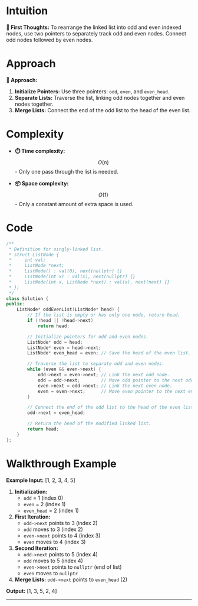 # Intuition
**🧠 First Thoughts:** To rearrange the linked list into odd and even indexed nodes, use two pointers to separately track odd and even nodes. Connect odd nodes followed by even nodes.

# Approach
**🚀 Approach:**
1. **Initialize Pointers:** Use three pointers: `odd`, `even`, and `even_head`.
2. **Separate Lists:** Traverse the list, linking odd nodes together and even nodes together.
3. **Merge Lists:** Connect the end of the odd list to the head of the even list.

# Complexity
- **⏱️ Time complexity:** 
  $$O(n)$$ - Only one pass through the list is needed.

- **📦 Space complexity:** 
  $$O(1)$$ - Only a constant amount of extra space is used.

# Code
```cpp
/**
 * Definition for singly-linked list.
 * struct ListNode {
 *     int val;
 *     ListNode *next;
 *     ListNode() : val(0), next(nullptr) {}
 *     ListNode(int x) : val(x), next(nullptr) {}
 *     ListNode(int x, ListNode *next) : val(x), next(next) {}
 * };
 */
class Solution {
public:
    ListNode* oddEvenList(ListNode* head) {
        // If the list is empty or has only one node, return head.
        if (!head || !head->next)
            return head;

        // Initialize pointers for odd and even nodes.
        ListNode* odd = head;
        ListNode* even = head->next;
        ListNode* even_head = even; // Save the head of the even list.

        // Traverse the list to separate odd and even nodes.
        while (even && even->next) {
            odd->next = even->next; // Link the next odd node.
            odd = odd->next;        // Move odd pointer to the next odd node.
            even->next = odd->next; // Link the next even node.
            even = even->next;      // Move even pointer to the next even node.
        }

        // Connect the end of the odd list to the head of the even list.
        odd->next = even_head;

        // Return the head of the modified linked list.
        return head;
    }
};
```

# Walkthrough Example
**Example Input:** [1, 2, 3, 4, 5]

1. **Initialization:** 
   - `odd` = 1 (index 0)
   - `even` = 2 (index 1)
   - `even_head` = 2 (index 1)
2. **First Iteration:**
   - `odd->next` points to 3 (index 2)
   - `odd` moves to 3 (index 2)
   - `even->next` points to 4 (index 3)
   - `even` moves to 4 (index 3)
3. **Second Iteration:**
   - `odd->next` points to 5 (index 4)
   - `odd` moves to 5 (index 4)
   - `even->next` points to `nullptr` (end of list)
   - `even` moves to `nullptr`
4. **Merge Lists:** `odd->next` points to `even_head` (2)

**Output:** [1, 3, 5, 2, 4]

****
